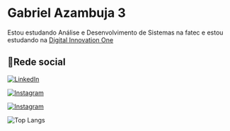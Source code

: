 # Gabriel Azambuja 3

Estou estudando Análise e Desenvolvimento de Sistemas na fatec e estou estudando na 
[Digital Innovation One](https://www.dio.me/)

## 📱Rede social

[![LinkedIn](https://img.shields.io/badge/LinkedIn-0077B5?style=for-the-badge&logo=linkedin&logoColor=white)](https://www.linkedin.com/in/gabriel-azambuja-373397173/)

[![Instagram](https://img.shields.io/badge/Instagram-fff?style=for-the-badge&logo=instagram&logoColor=)](https://www.instagram.com/bernakstel/)

[![Instagram](https://img.shields.io/badge/Tiktok-fff?style=for-the-badge&logo=tiktok&logoColor=black)](https://www.tiktok.com/@bernakstel10?lang=pt-BR)

![Top Langs](https://github-readme-stats-git-masterrstaa-rickstaa.vercel.app/api/top-langs/?username=bisnaguy&bg_color=000&border_color=30A3DC&title_color=E94D5F&text_color=FFF)


